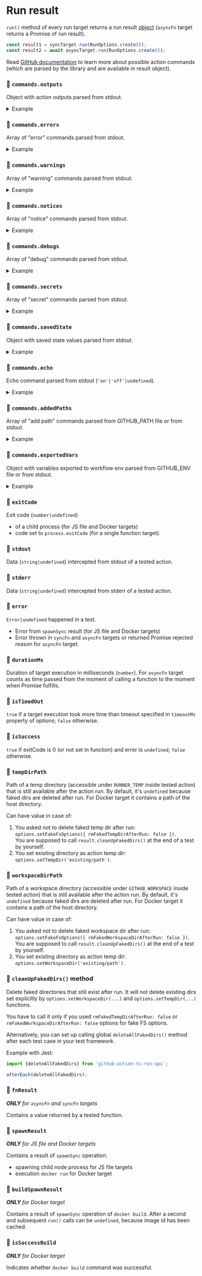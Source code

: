 # Run result

`run()` method of every run target returns a run result [object](../src/runResult/RunResultInterface.ts) 
(`asyncFn` target returns a Promise of run result).

```ts
const result1 = syncTarget.run(RunOptions.create());
const result2 = await asyncTarget.run(RunOptions.create());
```

Read 
[GitHub documentation](https://docs.github.com/en/actions/using-workflows/workflow-commands-for-github-actions#setting-an-output-parameter) 
to learn more about possible action commands (which are parsed by the library and are available in 
result object).

### 🔹 `commands.outputs`

Object with action outputs parsed from stdout. 
<details>
<summary>Example</summary>

Output set in JS action:
```js
const core = require('@actions/core');
core.setOutput('out1', 'val1');
```
Output set in bash script (Docker action):
```bash
echo "::set-output name=out1::val1"
```
Read outputs:
```ts
result.commands.outputs // {out1: 'val1'}
```
</details>

### 🔹 `commands.errors`

Array of "error" commands parsed from stdout.
<details>
<summary>Example</summary>

Error added in JS action:
```js
const core = require('@actions/core');
core.error('msg');
```
Error added in bash script (Docker action):
```bash
echo "::error::msg"
```
Read errors:
```ts
result.commands.errors // ["msg"]
```
</details>

### 🔹 `commands.warnings`

Array of "warning" commands parsed from stdout.
<details>
<summary>Example</summary>

Warning added in JS action:
```js
const core = require('@actions/core');
core.warning('msg');
```
Warning added in bash script (Docker action):
```bash
echo "::warning::msg"
```
Read warnings:
```ts
result.commands.warnings // ["msg"]
```
</details>

### 🔹 `commands.notices`

Array of "notice" commands parsed from stdout.
<details>
<summary>Example</summary>

Notice added in JS action:
```js
const core = require('@actions/core');
core.notice('msg');
```
Notice added in bash script (Docker action):
```bash
echo "::notice::msg"
```
Read notices:
```ts
result.commands.notices // ["msg"]
```
</details>

### 🔹 `commands.debugs`

Array of "debug" commands parsed from stdout.
<details>
<summary>Example</summary>

Debug added in JS action:
```js
const core = require('@actions/core');
core.debug('msg');
```
Debug added in bash script (Docker action):
```bash
echo "::debug::msg"
```
Read debug commands:
```ts
result.commands.debugs // ["msg"]
```
</details>

### 🔹 `commands.secrets`

Array of "secret" commands parsed from stdout.
<details>
<summary>Example</summary>

Secret added in JS action:
```js
const core = require('@actions/core');
core.setSecret('password');
```
Secret added in bash script (Docker action):
```bash
echo "::add-mask::password"
```
Read secrets:
```ts
result.commands.secrets // ["password"]
```
</details>

### 🔹 `commands.savedState`

Object with saved state values parsed from stdout.

<details>
<summary>Example</summary>

State saved in JS action:
```js
const core = require('@actions/core');
core.saveState('stateName', 'value');
```
State saved in bash script (Docker action):
```bash
echo "::save-state name=stateName::value"
```
Read saved state names and values:
```ts
result.commands.savedState // {stateName: 'value'}
```
</details>

### 🔹 `commands.echo`

Echo command parsed from stdout (`'on'|'off'|undefined`).

<details>
<summary>Example</summary>

Echo set in JS action:
```js
const core = require('@actions/core');
core.setCommandEcho(true);
```
Echo set in bash script (Docker action):
```bash
echo "::echo::on"
```
Read echo command value:
```ts
result.commands.echo // 'on'
```
</details>

### 🔹 `commands.addedPaths`

Array of "add path" commands parsed from GITHUB_PATH file or from stdout.

<details>
<summary>Example</summary>

Add path in JS action:
```js
const core = require('@actions/core');
core.addPath('some/path');
```
Add path in bash script (Docker action):
```bash
echo "some/path" >> "$GITHUB_PATH"
```
Read added path:
```ts
result.commands.addedPaths // ['some/path']
```
</details>

### 🔹 `commands.exportedVars`

Object with variables exported to workflow env parsed from GITHUB_ENV file or from stdout.

<details>
<summary>Example</summary>

Export variable in JS action:
```js
const core = require('@actions/core');
core.exportVariable('varName', 'varValue');
```
Export variable in bash script (Docker action):
```bash
# For multi-line values you need to use delimiters
echo "varName=varValue" >> "$GITHUB_PATH"
```
Read exported variables:
```ts
result.commands.exportedVars // {varName: 'varValue'}
```
</details>

### 🔹 `exitCode`

Exit code (`number|undefined`) 
* of a child process (for JS file and Docker targets)
* code set to `process.exitCode` (for a single function target).

### 🔹 `stdout`

Data (`string|undefined`) intercepted from stdout of a tested action.

### 🔹 `stderr`

Data (`string|undefined`) intercepted from stderr of a tested action.

### 🔹 `error`

`Error|undefined` happened in a test. 

* Error from `spawnSync` result (for JS file and Docker targets)
* Error thrown in `syncFn` and `asyncFn` targets or returned Promise rejected reason for `asyncFn` target.

### 🔹 `durationMs`

Duration of target execution in milliseconds (`number`). 
For `asyncFn` target counts as time passed from the moment 
of calling a function to the moment when Promise fulfills.

### 🔹 `isTimedOut`

`true` if a target execution took more time than timeout specified in `timeoutMs` property of options;
`false` otherwise.

### 🔹 `isSuccess`

`true` if exitCode is 0 (or not set in function) and error is `undefined`; `false` otherwise.

### 🔹 `tempDirPath`

Path of a temp directory (accessible under `RUNNER_TEMP` inside tested action) that is still available 
after the action run. By default, it's `undefined` because faked dirs are deleted after run.
For Docker target it contains a path of the host directory.

Can have value in case of:
1. You asked not to delete faked temp dir after run: <br> 
   `options.setFakeFsOptions({ rmFakedTempDirAfterRun: false })`.<br>
   You are supposed to call `result.cleanUpFakedDirs()` at the end of a test by yourself.
2. You set existing directory as action temp dir: `options.setTempDir('existing/path')`.

### 🔹 `workspaceDirPath`

Path of a workspace directory (accessible under `GITHUB_WORKSPACE` inside tested action) that is still available
after the action run. By default, it's `undefined` because faked dirs are deleted after run.
For Docker target it contains a path of the host directory.

Can have value in case of:
1. You asked not to delete faked workspace dir after run:<br>
   `options.setFakeFsOptions({ rmFakedWorkspaceDirAfterRun: false })`.<br>
   You are supposed to call `result.cleanUpFakedDirs()` at the end of a test by yourself.
2. You set existing directory as action temp dir: `options.setWorkspaceDir('existing/path')`.

### 🔹 `cleanUpFakedDirs()` method

Delete faked directories that still exist after run. It will not delete existing dirs set explicitly by 
`options.setWorkspaceDir(...)` and `options.setTempDir(...)` functions.

You have to call it only if you used `rmFakedTempDirAfterRun: false` or `rmFakedWorkspaceDirAfterRun: false` options
for fake FS options. 

Alternatively, you can set up calling global `deleteAllFakedDirs()` method after each test case in your
test framework.

Example with Jest:

```ts
import {deleteAllFakedDirs} from 'github-action-ts-run-api';

afterEach(deleteAllFakedDirs);
```

### 🔸 `fnResult`

_**ONLY** for `asyncFn` and `syncFn` targets_

Contains a value returned by a tested function. 

### 🔸 `spawnResult`

_**ONLY** for JS file and Docker targets_

Contains a result of `spawnSync` operation:
* spawning child node process for JS file targets
* execution `docker run` for Docker target

### 🔸 `buildSpawnResult`

_**ONLY** for Docker target_

Contains a result of `spawnSync` operation of `docker build`. 
After a second and subsequent `run()` calls can be `undefined`, because image id has been cached.

### 🔸 `isSuccessBuild`

_**ONLY** for Docker target_

Indicates whether `docker build` command was successful.